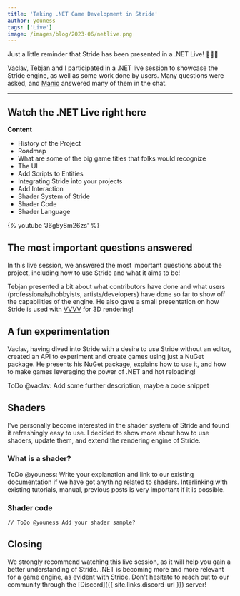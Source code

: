 ```yaml
---
title: 'Taking .NET Game Development in Stride'
author: youness
tags: ['Live']
image: /images/blog/2023-06/netlive.png
---
```


Just a little reminder that Stride has been presented in a .NET Live! 🎥🎥🎥

[Vaclav](https://github.com/VaclavElias), [Tebjan](https://github.com/tebjan) and I participated in a .NET live session to showcase the Stride engine, as well as some work done by users. Many questions were asked, and [Manio](https://github.com/manio143) answered many of them in the chat.

---

## Watch the .NET Live right here

**Content**

- History of the Project
- Roadmap
- What are some of the big game titles that folks would recognize
- The UI
- Add Scripts to Entities
- Integrating Stride into your projects
- Add Interaction
- Shader System of Stride
- Shader Code
- Shader Language

{% youtube 'J6g5y8m26zs' %}

## The most important questions answered

In this live session, we answered the most important questions about the project, including how to use Stride and what it aims to be!

Tebjan presented a bit about what contributors have done and what users (professionals/hobbyists, artists/developers) have done so far to show off the capabilities of the engine. He also gave a small presentation on how Stride is used with [VVVV](https://vvvv.org/) for 3D rendering!

## A fun experimentation

Vaclav, having dived into Stride with a desire to use Stride without an editor, created an API to experiment and create games using just a NuGet package. He presents his NuGet package, explains how to use it, and how to make games leveraging the power of .NET and hot reloading!

ToDo @vaclav: Add some further description, maybe a code snippet

## Shaders

I've personally become interested in the shader system of Stride and found it refreshingly easy to use. I decided to show more about how to use shaders, update them, and extend the rendering engine of Stride.

### What is a shader?

ToDo @youness: Write your explanation and link to our existing documentation if we have got anything related to shaders. Interlinking with existing tutorials, manual, previous posts is very important if it is possible.

### Shader code

```
// ToDo @youness Add your shader sample?
```

## Closing

We strongly recommend watching this live session, as it will help you gain a better understanding of Stride. .NET is becoming more and more relevant for a game engine, as evident with Stride. Don't hesitate to reach out to our community through the [Discord]({{ site.links.discord-url }}) server!
